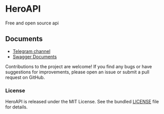 # HeroAPI

Free and open source api 

## Documents
- [Telegram channel](https://t.me/HeroAPI)
- [Swagger Documents](https://heroapi.ir/docs)

Contributions to the project are welcome! If you find any bugs or have suggestions for improvements, please open an issue or submit a pull request on GitHub.

### License
HeroAPI is released under the MIT License. See the bundled [LICENSE](https://github.com/irvaniamirali/HeroAPI/blob/main/LICENSE) file for details.
